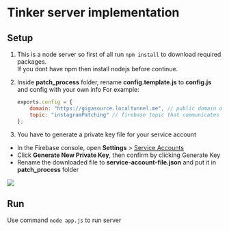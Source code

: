 # Tinker server implementation
## Setup
1. This is a node server so first of all run `npm install` to download required packages.  
    If you dont have npm then install nodejs before continue.
    
2. Inside <b>patch_process</b> folder, rename <b>config.template.js</b> to <b>config.js</b> and config with your own info
For example:
    ```javascript 1.6
    exports.config = {
        domain: "https://gigasource.localtunnel.me", // public domain of your hosting server
        topic: "instagramPatching" // firebase topic that communicates with android device
    };
    ```
3. You have to generate a private key file for your service account  
- In the Firebase console, open <b>Settings</b> > [Service Accounts](https://console.firebase.google.com/project/_/settings/serviceaccounts/adminsdk)
- Click <b>Generate New Private Key</b>, then confirm by clicking </b>Generate Key</b>
- Rename the downloaded file to <b>service-account-file.json</b> and put it in <b>patch_process</b> folder
<img src="https://i.imgur.com/UUV4hP5.png" />

## Run
Use command `node app.js` to run server